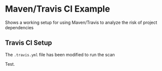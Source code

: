 # Maven/Travis CI Example         

Shows a working setup for using Maven/Travis to analyze the risk of project dependencies

## Travis CI Setup

The `.travis.yml` file has been modified to run the scan

Test.
